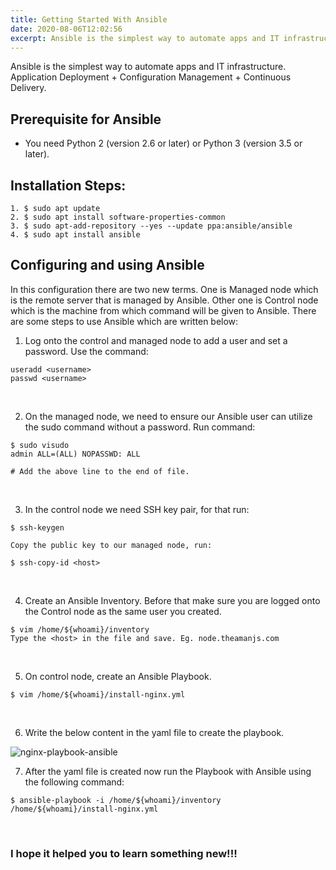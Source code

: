 ```yaml
---
title: Getting Started With Ansible
date: 2020-08-06T12:02:56
excerpt: Ansible is the simplest way to automate apps and IT infrastructure. Application Deployment + Configuration Management + Continuous Delivery.
---
```


Ansible is the simplest way to automate apps and IT infrastructure. Application Deployment + Configuration Management + Continuous Delivery.


## Prerequisite for Ansible

- You need Python 2 (version 2.6 or later) or Python 3 (version 3.5 or later).


## Installation Steps:

```
1. $ sudo apt update
2. $ sudo apt install software-properties-common
3. $ sudo apt-add-repository --yes --update ppa:ansible/ansible
4. $ sudo apt install ansible
```

## Configuring and using Ansible
In this configuration there are two new terms. One is Managed node which is the remote server that is managed by Ansible. Other one is Control node which is the machine from which command will be given to Ansible. There are some steps to use Ansible which are written below:

1. Log onto the control and managed node to add a user and set a password. Use the command:
```
useradd <username>
passwd <username>
```
<br />

2. On the managed node, we need to ensure our Ansible user can utilize the sudo command without a password. Run command:
```
$ sudo visudo
admin ALL=(ALL) NOPASSWD: ALL

# Add the above line to the end of file.
```
<br />

3. In the control node we need SSH key pair, for that run:
```
$ ssh-keygen

Copy the public key to our managed node, run:
 
$ ssh-copy-id <host>

```
<br />

4. Create an Ansible Inventory. Before that make sure you are logged onto the Control node as the same user you created.
```
$ vim /home/${whoami}/inventory
Type the <host> in the file and save. Eg. node.theamanjs.com
```
<br />

5. On control node, create an Ansible Playbook.
```
$ vim /home/${whoami}/install-nginx.yml
```
<br />

6. Write the below content in the yaml file to create the playbook.

![nginx-playbook-ansible](https://thejsdeveloper.files.wordpress.com/2020/08/nginx-playbook-ansible.png) <br />

7. After the yaml file is created now run the Playbook with Ansible using the following command:
```
$ ansible-playbook -i /home/${whoami}/inventory /home/${whoami}/install-nginx.yml
```
<br />

### I hope it helped you to learn something new!!!